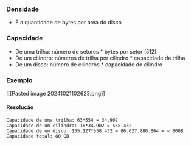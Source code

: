 ### Densidade
- É a quantidade de bytes por área do disco
### Capacidade
- De uma trilha: número de setores * bytes por setor (512)
- De um cilindro: números de trilha por cilindro * capacidade da trilha
- De um disco: número de cilindros * capacidade do cilindro
### Exemplo
![[Pasted image 20241021102623.png]]
#### Resolução
```
Capacidade de uma trilha: 63*554 = 34.902
Capacidade de um cilindro: 16*34.902 = 558.432
Capacidade de um disco: 155.127*558.432 = 86.627.880.864 = ∼ 80GB
Capacidade total: 80 GB
```